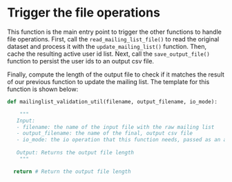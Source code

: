 # Trigger the file operations
This function is the main entry point to trigger the other functions to handle file operations. First, call the `read_mailing_list_file()` to read the original dataset and process it with the `update_mailing_list()` function. Then, cache the resulting active user id list. Next, call the `save_output_file()` function to persist the user ids to an output csv file.

Finally, compute the length of the output file to check if it matches the result of our previous function to update the mailing list. The template for this function is shown below:

```python
def mailinglist_validation_util(filename, output_filename, io_mode):

    """  
   Input: 
   - filename: the name of the input file with the raw mailing list
   - output_filename: the name of the final, output csv file
   - io_mode: the io operation that this function needs, passed as an array
  
   Output: Returns the output file length 
    """

  return # Return the output file length
```
